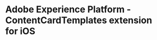 # Adobe Experience Platform - ContentCardTemplates extension for iOS

<!-- 
[![Build](https://github.com/adobe/aepsdk-ui-ios/actions/workflows/build.yml/badge.svg)](https://github.com/adobe/aepsdk-ui-ios/actions/workflows/build.yml)
[![Cocoapods](https://img.shields.io/github/v/release/adobe/aepsdk-ui-ios?label=CocoaPods&logo=apple&logoColor=white&color=orange&sort=semver)](https://cocoapods.org/pods/AEPNotificationContent)
[![SPM](https://img.shields.io/github/v/release/adobe/aepsdk-ui-ios?label=SPM&logo=apple&logoColor=white&color=orange&sort=semver)](https://github.com/adobe/aepsdk-ui-ios/releases)

## About this project

AEPNotificationContent extension provides the capability to deliver predefined push notification templates to your application. This extension is compatible with push notifications originating from Adobe Campaign Classic.

For further information about Adobe SDKs, visit the [developer documentation](https://developer.adobe.com/client-sdks/documentation/).

## Requirements

- Xcode 15 (or newer)
- Swift 5.1 (or newer)

## Getting started

Check out the [documentation](../../Documentation/README.md) to get started using this extension.

## Contributing

Looking to contribute to this project? Please review our [contributing guidelines](../../.github/CONTRIBUTING.md) prior to opening a pull request.

We look forward to working with you!

## Licensing

This project is licensed under the Apache V2 License. See [LICENSE](../../LICENSE) for more information.

-->